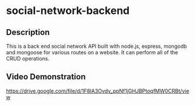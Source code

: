 # social-network-backend

## Description
This is a back end social network API built with node.js, express, mongodb and mongoose for various routes on a website. It can perform all of the CRUD operations.

## Video Demonstration
https://drive.google.com/file/d/1F8lA3Ovdv_ppNf1jGHJBPtoqfMW0CRBt/view
